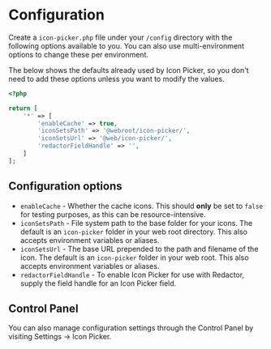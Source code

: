 # Configuration
Create a `icon-picker.php` file under your `/config` directory with the following options available to you. You can also use multi-environment options to change these per environment.

The below shows the defaults already used by Icon Picker, so you don't need to add these options unless you want to modify the values.

```php
<?php

return [
    '*' => [
        'enableCache' => true,
        'iconSetsPath' => '@webroot/icon-picker/',
        'iconSetsUrl' => '@web/icon-picker/',
        'redactorFieldHandle' => '',
    ]
];
```

## Configuration options
- `enableCache` - Whether the cache icons. This should **only** be set to `false` for testing purposes, as this can be resource-intensive.
- `iconSetsPath` - File system path to the base folder for your icons. The default is an `icon-picker` folder in your web root directory. This also accepts environment variables or aliases.
- `iconSetsUrl` - The base URL prepended to the path and filename of the icon. The default is an `icon-picker` folder in your web root. This also accepts environment variables or aliases.
- `redactorFieldHandle` - To enable Icon Picker for use with Redactor, supply the field handle for an Icon Picker field.

## Control Panel
You can also manage configuration settings through the Control Panel by visiting Settings → Icon Picker.
